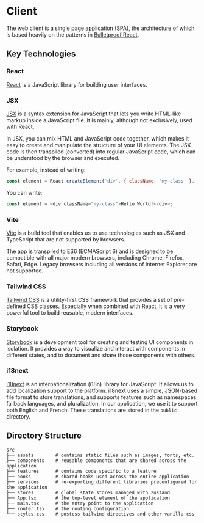 # Client

The web client is a single page application (SPA), the architecture of which is based heavily on the patterns in [Bulletproof React](https://github.com/alan2207/bulletproof-react).

## Key Technologies

### React

[React](https://reactjs.org/) is a JavaScript library for building user interfaces. 

### JSX

[JSX](https://reactjs.org/docs/introducing-jsx.html) is a syntax extension for JavaScript that lets you write HTML-like markup inside a JavaScript file. It is mainly, although not exclusively, used with React.

In JSX, you can mix HTML and JavaScript code together, which makes it easy to create and manipulate the structure of your UI elements. The JSX code is then transpiled (converted) into regular JavaScript code, which can be understood by the browser and executed.

For example, instead of writing:

```javascript
const element = React.createElement('div', { className: 'my-class' }, 'Hello World!');
```

You can write:

```javascript
const element = <div className="my-class">Hello World!</div>;
```

### Vite

[Vite](https://vitejs.dev/) is a build tool that enables us to use technologies such as JSX and TypeScript that are not supported by browsers. 

The app is transpiled to ES6 (ECMAScript 6) and is designed to be compatible with all major modern browsers, including Chrome, Firefox, Safari, Edge. Legacy browsers including all versions of Internet Explorer are not supported.

### Tailwind CSS

[Tailwind CSS](https://tailwindcss.com/) is a utility-first CSS framework that provides a set of pre-defined CSS classes. Especially when combined with React, it is a very powerful tool to build reusable, modern interfaces.

### Storybook

[Storybook](https://storybook.js.org/) is a development tool for creating and testing UI components in isolation. It provides a way to visualize and interact with components in different states, and to document and share those components with others. 

### i18next

[i18next](https://www.i18next.com/) is an internationalization (i18n) library for JavaScript. It allows us to add localization support to the platform. i18next uses a simple, JSON-based file format to store translations, and supports features such as namespaces, fallback languages, and pluralization. In our application, we use it to support both English and French. These translations are stored in the `public` directory. 

## Directory Structure

```shell
src
├── assets        # contains static files such as images, fonts, etc.
├── components    # reusable components that are shared across the application
├── features      # contains code specific to a feature
├── hooks         # shared hooks used across the entire application
├── services      # re-exporting different libraries preconfigured for the application
├── stores        # global state stores managed with zustand
├── App.tsx       # the top-level element of the application
├── main.tsx      # the entry point to the application
├── router.tsx    # the routing configuration
└── styles.css    # postcss tailwind directives and other vanilla css
```
